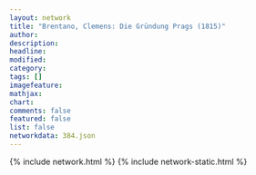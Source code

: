 ```yaml
---
layout: network
title: "Brentano, Clemens: Die Gründung Prags (1815)"
author:
description:
headline:
modified:
category:
tags: []
imagefeature: 
mathjax: 
chart: 
comments: false
featured: false
list: false
networkdata: 384.json
---
```

{% include network.html %}
{% include network-static.html %}
